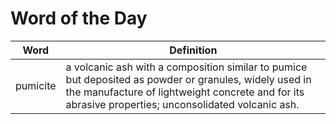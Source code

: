 # Word of the Day

|Word|Definition|
|---|---|
|pumicite|a volcanic ash with a composition similar to pumice but deposited as powder or granules, widely used in the manufacture of lightweight concrete and for its abrasive properties; unconsolidated volcanic ash.|